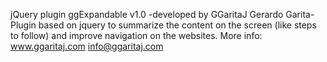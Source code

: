 jQuery plugin ggExpandable v1.0
-developed by GGaritaJ Gerardo Garita-
Plugin based on jquery to summarize the content on the screen (like steps to follow) and improve navigation on the websites. 
More info: www.ggaritaj.com info@ggaritaj.com

